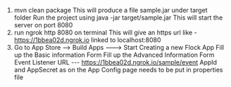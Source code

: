 1) mvn clean package
This will produce a file sample.jar under target folder
Run the project using java -jar target/sample.jar
This will start the server on port 8080
2) run ngrok http 8080 on terminal
   This will give an https url like -https://1bbea02d.ngrok.io
   linked to localhost:8080
3) Go to App Store --> Build Apps ---> Start Creating a new Flock App
Fill up the Basic information Form
Fill up the Advanced Information Form
Event Listener URL --- https://1bbea02d.ngrok.io/sample/event
AppId and AppSecret as on the App Config page needs to be put in properties file



